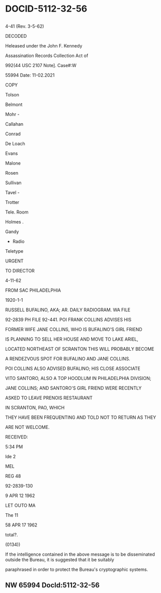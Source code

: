 # DOCID-5112-32-56

##
4-41 (Rev. 3-5-62)

DECODED

Heleased under the John F. Kennedy

Assassination Records Collection Act of

992(44 USC 2107 Note]. Case#:W

55994 Date: 11-02.2021

COPY

Tolson

Belmont

Mohr -

Callahan

Conrad

De Loach

Evans

Malone

Rosen

Sullivan

Tavel -

Trotter

Tele. Room

Holmes .

Gandy

* Radio

Teletype

URGENT

TO DIRECTOR

4-11-62

FROM SAC PHILADELPHIA

1920-1-1

RUSSELL BUFALINO, AKA; AR. DAILY RADIOGRAM. WA FILE

92-2839 PH FILE 92-441. POI FRANK COLLINS ADVISES HIS

FORMER WIFE JANE COLLINS, WHO IS BUFALINO'S GIRL FRIEND

IS PLANNING TO SELL HER HOUSE AND MOVE TO LAKE ARIEL,

LOCATED NORTHEAST OF SCRANTON THIS WILL PROBABLY BECOME

A RENDEZVOUS SPOT FOR BUFALINO AND JANE COLLINS.

POI COLLINS ALSO ADVISED BUFALINO; HIS CLOSE ASSOCIATE

VITO SANTORO, ALSO A TOP HOODLUM IN PHILADELPHIA DIVISION;

JANE COLLINS; AND SANTORO'S GIRL FRIEND WERE RECENTLY

ASKED TO LEAVE PRENOIS RESTAURANT

IN SCRANTON, PAO, WHICH

THEY HAVE BEEN FREQUENTING AND TOLD NOT TO RETURN AS THEY

ARE NOT WELCOME.

RECEIVED:

5:34 PM

Ide 2

MEL

REG 48

92-2839-130

9 APR 12 1962

LET OUTO MA

The 11

58 APR 17 1962

total?.

(0134))

If the intelligence contained in the above message is to be disseminated outside the Bureau, it is suggested that it be suitably

paraphrased in order to protect the Bureau's cryptographic systems.

NW 65994 Docld:5112-32-56
---

